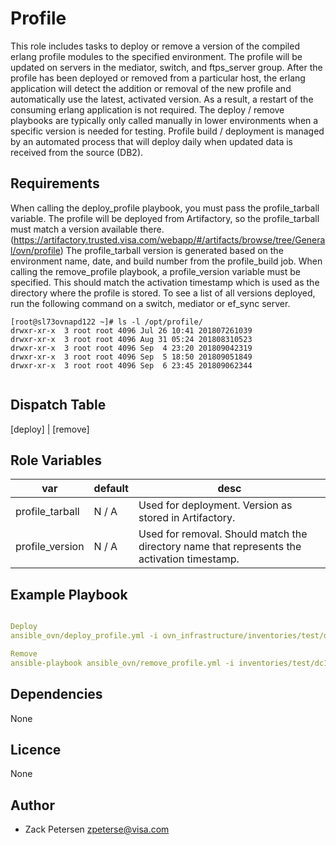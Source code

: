 Profile
=====

This role includes tasks to deploy or remove a version of the compiled erlang profile modules to the specified environment. The profile will be updated on servers in the mediator, switch, and ftps_server group.
After the profile has been deployed or removed from a particular host, the erlang application will detect the addition or removal of the new profile and automatically use the latest, activated version. As a result, a restart of the consuming erlang application is not required.
The deploy / remove playbooks are typically only called manually in lower environments when a specific version is needed for testing. Profile build / deployment is managed by an automated process that will deploy daily when updated data is received from the source (DB2).

Requirements
-----

When calling the deploy_profile playbook, you must pass the profile_tarball variable. The profile will be deployed from Artifactory, so the profile_tarball must match a version available there. (https://artifactory.trusted.visa.com/webapp/#/artifacts/browse/tree/General/ovn/profile) The profile_tarball version is generated based on the environment name, date, and build number from the profile_build job.
When calling the remove_profile playbook, a profile_version variable must be specified. This should match the activation timestamp which is used as the directory where the profile is stored. To see a list of all versions deployed, run the following command on a switch, mediator or ef_sync server.

```
[root@sl73ovnapd122 ~]# ls -l /opt/profile/
drwxr-xr-x  3 root root 4096 Jul 26 10:41 201807261039
drwxr-xr-x  3 root root 4096 Aug 31 05:24 201808310523
drwxr-xr-x  3 root root 4096 Sep  4 23:20 201809042319
drwxr-xr-x  3 root root 4096 Sep  5 18:50 201809051849
drwxr-xr-x  3 root root 4096 Sep  6 23:45 201809062344


```
Dispatch Table
-----
[deploy] | [remove]

Role Variables
-----

| var                         |  default   | desc
|-----------------------------|------------|--------------------------------------------------------------------------------------------|
| profile_tarball             |  N / A     | Used for deployment. Version as stored in Artifactory.                                     |
| profile_version             | N / A      | Used for removal. Should match the directory name that represents the activation timestamp.|


Example Playbook
--------------

```yaml

Deploy
ansible_ovn/deploy_profile.yml -i ovn_infrastructure/inventories/test/dc1 --extra-vars profile_tarball=test_profile_20180906_206.tar

Remove
ansible-playbook ansible_ovn/remove_profile.yml -i inventories/test/dc1 --extra-vars profile_version=201804130138

```

Dependencies
-----
None

Licence
----
None

Author
----
* Zack Petersen  <zpeterse@visa.com>